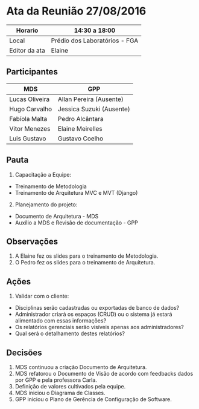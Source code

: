 # Ata da Reunião 27/08/2016


Horario | 14:30 a 18:00 |
---------|-----------------|
Local   | Prédio dos Laboratórios - FGA |
Editor da ata | Elaine |

## Participantes

MDS | GPP   |
---------|-----------------|
Lucas Oliveira |Allan Pereira (Ausente) |
Hugo Carvalho |Jessica Suzuki (Ausente) |
Fabíola Malta |Pedro Alcântara |
Vitor Menezes |Elaine Meirelles  |
Luis Gustavo |Gustavo Coelho |

## Pauta

1. Capacitação a Equipe: 
 * Treinamento de Metodologia
 * Treinamento de Arquitetura MVC e MVT (Django)
2. Planejamento do projeto: 
 * Documento de Arquitetura - MDS
 * Auxílio a MDS e Revisão de documentação - GPP

## Observações

1. A Elaine fez os slides para o treinamento de Metodologia.
2. O Pedro fez os slides para o treinamento de Arquitetura.

## Ações

1. Validar com o cliente:
 * Disciplinas serão cadastradas ou exportadas de banco de dados?
 * Administrador criará os espaços (CRUD) ou o sistema já estará alimentado com essas informações?
 * Os relatórios gerenciais serão visíveis apenas aos administradores?
 * Qual será o detalhamento destes relatórios?

## Decisões

1. MDS continuou a criação Documento de Arquitetura.
2. MDS refatorou o Documento de Visão de acordo com feedbacks dados por GPP e pela professora Carla.
3. Definição de valores cultivados pela equipe.
4. MDS iniciou o Diagrama de Classes.
5. GPP iniciou o Plano de Gerência de Configuração de Software.



